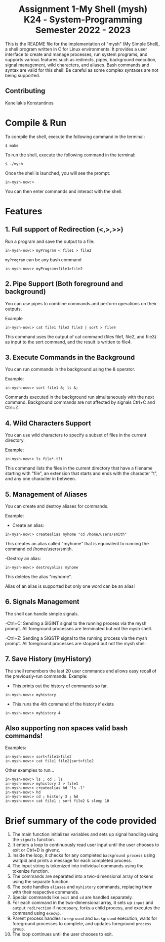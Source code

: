 # <div align="center"> Assignment 1-My Shell (mysh)<br/> Κ24 - System-Programming Semester 2022 - 2023

This is the README file for the implementation of "mysh" (My Simple Shell), a shell program written in C for Linux environments. It provides a user interface to create and manage processes, run system programs, and supports various features such as redirects, pipes, background execution, signal management, wild characters, and aliases. Bash commands and syntax are valid for this shell! Be careful as some complex syntaxes are not being supported.

## Contributing

Kanellakis Konstantinos

# Compile & Run

To compile the shell, execute the following command in the terminal:

`$ make`

To run the shell, execute the following command in the terminal:

`$ ./mysh`

Once the shell is launched, you will see the prompt:

`in-mysh-now:>`

You can then enter commands and interact with the shell.

# Features

## 1. Full support of Redirection (<,>,>>)

Run a program and save the output to a file:

```
in-mysh-now:> myProgram < file1 > file2
```

`myProgram` can be any bash command

```
in-mysh-now:> myProgram<file1>file2
```

## 2. Pipe Support (Both foreground and background)

You can use pipes to combine commands and perform operations on their outputs.

Example

```
in-mysh-now:> cat file1 file2 file3 | sort > file4
```

This command uses the output of cat command (files file1, file2, and file3) as input to the sort command, and the result is written to file4.

## 3. Execute Commands in the Background

You can run commands in the background using the & operator.

Example:

```
in-mysh-now:> sort file1 &; ls &;
```

Commands executed in the background run simultaneously with the next command. Background commands are not affected by signals Ctrl+C and Ctrl+Z.

## 4. Wild Characters Support

You can use wild characters to specify a subset of files in the current directory.

Example:

```
in-mysh-now:> ls file*.t?t
```

This command lists the files in the current directory that have a filename starting with "file", an extension that starts and ends with the character "t", and any one character in between.

## 5. Management of Aliases

You can create and destroy aliases for commands.

Example:

- Create an alias:

```
in-mysh-now:> createalias myhome "cd /home/users/smith"
```

This creates an alias called "myhome" that is equivalent to running the command cd /home/users/smith.

-Destroy an alias:

```
in-mysh-now:> destroyalias myhome
```

This deletes the alias "myhome".

Alias of an alias is supported but only one word can be an alias!

## 6. Signals Management

The shell can handle simple signals.

-Ctrl+C: Sending a SIGINT signal to the running process via the mysh prompt. All foreground processes are terminated but not the mysh shell.

-Ctrl+Z: Sending a SIGSTP signal to the running process via the mysh prompt. All foreground processes are stopped but not the mysh shell.

## 7. Save History (myHistory)

The shell remembers the last 20 user commands and allows easy recall of the previously-run commands.
Example:

- This prints out the history of commands so far.

```
in-mysh-now:> myhistory
```

- This runs the 4th command of the history if exists

```
in-mysh-now:> myhistory 4
```

## Also supporting non spaces valid bash commands!

Examples:

```
in-mysh-now:> sort<file1>file2
in-mysh-now:> cat file1 file2|sort>file2
```

Other examples to run...

```
in-mysh-now:> ls ; cd ; ls
in-mysh-now:> myhistory 3 > file1
in-mysh-now:> createalias hd "ls -l"
in-mysh-now:> hd
in-mysh-now:> cd ; history 3 ; hd
in-mysh-now:> cat file1 ; sort file2 & sleep 10
```

# Brief summary of the code provided

1. The main function initializes variables and sets up signal handling using the `signals` function.
2. It enters a loop to continuously read user input until the user chooses to exit or Ctrl+D is givenz.
3. Inside the loop, it checks for any completed `background process` using waitpid and prints a message for each completed process.
4. The input string is tokenized into individual commands using the tokenize function.
5. The commands are separated into a two-dimensional array of tokens using the separate function.
6. The code handles `aliases` and `myhistory` commands, replacing them with their respective commands.
7. Special commands like `exit` and `cd` are handled separately.
8. For each command in the two-dimensional array, it sets up `input` and `output` `redirection` if necessary, forks a child process, and executes the command using `execvp`.
9. Parent process handles `foreground` and `background` execution, waits for foreground processes to complete, and updates foreground `process group`.
10. The loop continues until the user chooses to exit.
